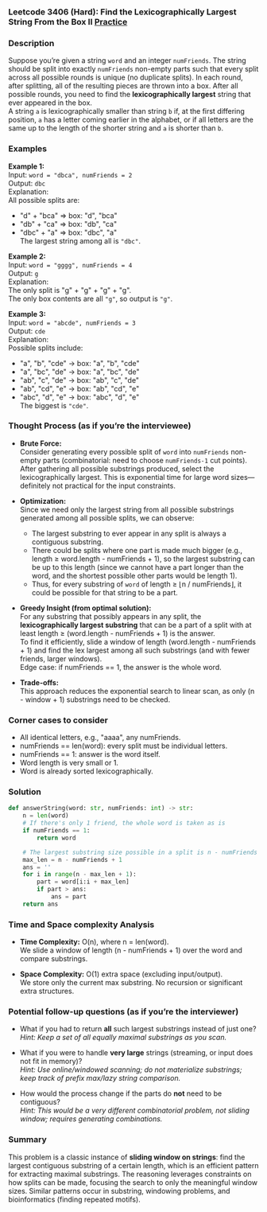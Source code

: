 ### Leetcode 3406 (Hard): Find the Lexicographically Largest String From the Box II [Practice](https://leetcode.com/problems/find-the-lexicographically-largest-string-from-the-box-ii)

### Description  
Suppose you’re given a string `word` and an integer `numFriends`. The string should be split into exactly `numFriends` non-empty parts such that every split across all possible rounds is unique (no duplicate splits). In each round, after splitting, all of the resulting pieces are thrown into a box. After all possible rounds, you need to find the **lexicographically largest** string that ever appeared in the box.  
A string `a` is lexicographically smaller than string `b` if, at the first differing position, `a` has a letter coming earlier in the alphabet, or if all letters are the same up to the length of the shorter string and `a` is shorter than `b`.

### Examples  

**Example 1:**  
Input: `word = "dbca", numFriends = 2`  
Output: `dbc`  
Explanation:  
All possible splits are:  
- "d" + "bca" ⇒ box: "d", "bca"  
- "db" + "ca" ⇒ box: "db", "ca"  
- "dbc" + "a" ⇒ box: "dbc", "a"  
The largest string among all is `"dbc"`.

**Example 2:**  
Input: `word = "gggg", numFriends = 4`  
Output: `g`  
Explanation:  
The only split is "g" + "g" + "g" + "g".  
The only box contents are all `"g"`, so output is `"g"`.

**Example 3:**  
Input: `word = "abcde", numFriends = 3`  
Output: `cde`  
Explanation:  
Possible splits include:  
- "a", "b", "cde" → box: "a", "b", "cde"  
- "a", "bc", "de" → box: "a", "bc", "de"  
- "ab", "c", "de" → box: "ab", "c", "de"  
- "ab", "cd", "e" → box: "ab", "cd", "e"  
- "abc", "d", "e" → box: "abc", "d", "e"  
The biggest is `"cde"`.


### Thought Process (as if you’re the interviewee)  
- **Brute Force:**  
  Consider generating every possible split of `word` into `numFriends` non-empty parts (combinatorial: need to choose `numFriends-1` cut points). After gathering all possible substrings produced, select the lexicographically largest. This is exponential time for large word sizes—definitely not practical for the input constraints.

- **Optimization:**  
  Since we need only the largest string from all possible substrings generated among all possible splits, we can observe:  
  - The largest substring to ever appear in any split is always a contiguous substring.  
  - There could be splits where one part is made much bigger (e.g., length ≥ word.length - numFriends + 1), so the largest substring can be up to this length (since we cannot have a part longer than the word, and the shortest possible other parts would be length 1).  
  - Thus, for every substring of `word` of length ≥ ⌊n / numFriends⌋, it could be possible for that string to be a part.

- **Greedy Insight (from optimal solution):**  
  For any substring that possibly appears in any split, the **lexicographically largest substring** that can be a part of a split with at least length ≥ (word.length - numFriends + 1) is the answer.  
  To find it efficiently, slide a window of length (word.length - numFriends + 1) and find the lex largest among all such substrings (and with fewer friends, larger windows).  
  Edge case: if numFriends == 1, the answer is the whole word.

- **Trade-offs:**  
  This approach reduces the exponential search to linear scan, as only (n - window + 1) substrings need to be checked.


### Corner cases to consider  
- All identical letters, e.g., "aaaa", any numFriends.
- numFriends == len(word): every split must be individual letters.
- numFriends == 1: answer is the word itself.
- Word length is very small or 1.
- Word is already sorted lexicographically.


### Solution

```python
def answerString(word: str, numFriends: int) -> str:
    n = len(word)
    # If there's only 1 friend, the whole word is taken as is
    if numFriends == 1:
        return word

    # The largest substring size possible in a split is n - numFriends + 1
    max_len = n - numFriends + 1
    ans = ''
    for i in range(n - max_len + 1):
        part = word[i:i + max_len]
        if part > ans:
            ans = part
    return ans
```

### Time and Space complexity Analysis  

- **Time Complexity:** O(n), where n = len(word).  
  We slide a window of length (n - numFriends + 1) over the word and compare substrings.

- **Space Complexity:** O(1) extra space (excluding input/output).  
  We store only the current max substring. No recursion or significant extra structures.


### Potential follow-up questions (as if you’re the interviewer)  

- What if you had to return **all** such largest substrings instead of just one?  
  *Hint: Keep a set of all equally maximal substrings as you scan.*

- What if you were to handle **very large** strings (streaming, or input does not fit in memory)?  
  *Hint: Use online/windowed scanning; do not materialize substrings; keep track of prefix max/lazy string comparison.*

- How would the process change if the parts do **not** need to be contiguous?  
  *Hint: This would be a very different combinatorial problem, not sliding window; requires generating combinations.*


### Summary
This problem is a classic instance of **sliding window on strings**: find the largest contiguous substring of a certain length, which is an efficient pattern for extracting maximal substrings. The reasoning leverages constraints on how splits can be made, focusing the search to only the meaningful window sizes. Similar patterns occur in substring, windowing problems, and bioinformatics (finding repeated motifs).